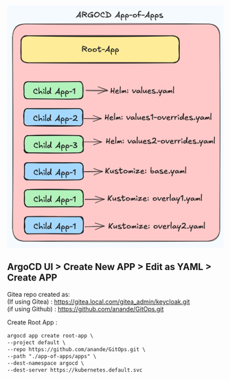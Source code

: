 ![app_of_apps](images/app_of_apps.png)

## ArgoCD UI > Create New APP > Edit as YAML > Create APP

Gitea repo created as:  
(If using Gitea)  : https://gitea.local.com/gitea_admin/keycloak.git  
(if using Github) : https://github.com/anande/GitOps.git  

Create Root App :
```
argocd app create root-app \
--project default \
--repo https://github.com/anande/GitOps.git \
--path "./app-of-apps/apps" \
--dest-namespace argocd \
--dest-server https://kubernetes.default.svc
```
